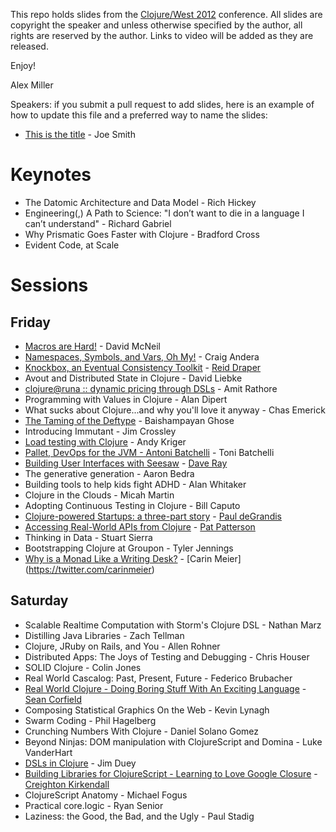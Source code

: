This repo holds slides from the [Clojure/West 2012](http://clojurewest.org) conference.  All slides are copyright the speaker and unless otherwise specified by the author, all rights are reserved by the author.  Links to video will be added as they are released. 

Enjoy!

Alex Miller

Speakers: if you submit a pull request to add slides, here is an example of how to update this file and a preferred way 
to name the slides:

* [This is the title](https://github.com/strangeloop/clojurewest2012-slides/raw/master/Smith-ThisIsTheTitle.pdf) - Joe Smith 


# Keynotes

* The Datomic Architecture and Data Model - Rich Hickey
* Engineering(,) A Path to Science: "I don’t want to die in a language I can’t understand" - Richard Gabriel
* Why Prismatic Goes Faster with Clojure - Bradford Cross
* Evident Code, at Scale

# Sessions

## Friday

* [Macros are Hard!](https://github.com/strangeloop/clojurewest2012-slides/raw/master/McNeil-MacrosAreHard.zip) -  David McNeil
* [Namespaces, Symbols, and Vars, Oh My!](https://github.com/strangeloop/clojurewest2012-slides/raw/master/Andera-Namespaces-Symbols-Vars.zip) - Craig Andera
* [Knockbox, an Eventual Consistency Toolkit](http://reiddraper.github.com/knockbox-slides/) - [Reid Draper](https://twitter.com/#!/reiddraper)
* Avout and Distributed State in Clojure - David Liebke
* [clojure@runa :: dynamic pricing through DSLs](https://github.com/strangeloop/clojurewest2012-slides/raw/master/Rathore-Runa.pdf) - Amit Rathore
* Programming with Values in Clojure - Alan Dipert
* What sucks about Clojure...and why you'll love it anyway - Chas Emerick
* [The Taming of the Deftype](https://github.com/strangeloop/clojurewest2012-slides/raw/master/Taming_of_The_Deftype_Baishampayan_Ghose.pdf) - Baishampayan Ghose
* Introducing Immutant - Jim Crossley
* [Load testing with Clojure](https://github.com/strangeloop/clojurewest2012-slides/raw/master/kriger-load_testing_with_clojure.tbz) - Andy Kriger
* [Pallet, DevOps for the JVM - Antoni Batchelli](https://github.com/strangeloop/clojurewest2012-slides/raw/master/tbatchelli-pallet-devops-for-the-jvm.pdf) - Toni Batchelli
* [Building User Interfaces with Seesaw](http://darevay.com/talks/clojurewest2012) - [Dave Ray](http://twitter.com/darevay)
* The generative generation - Aaron Bedra
* Building tools to help kids fight ADHD - Alan Whitaker
* Clojure in the Clouds - Micah Martin
* Adopting Continuous Testing in Clojure - Bill Caputo
* [Clojure-powered Startups: a three-part story](https://github.com/strangeloop/clojurewest2012-slides/raw/master/deGrandis-ClojurePoweredStartups.pdf) - [Paul deGrandis](https://twitter.com/ohpauleez)
* [Accessing Real-World APIs from Clojure](https://github.com/strangeloop/clojurewest2012-slides/raw/master/Patterson-RealWorldAPIs.pdf) - [Pat Patterson](http://twitter.com/metadaddy)
* Thinking in Data - Stuart Sierra
* Bootstrapping Clojure at Groupon - Tyler Jennings
* [Why is a Monad Like a Writing Desk?](https://github.com/strangeloop/clojurewest2012-slides/raw/master/monadWritingDesk.pdf) - [Carin Meier] (https://twitter.com/carinmeier)

## Saturday

* Scalable Realtime Computation with Storm's Clojure DSL - Nathan Marz
* Distilling Java Libraries - Zach Tellman
* Clojure, JRuby on Rails, and You - Allen Rohner
* Distributed Apps: The Joys of Testing and Debugging - Chris Houser
* SOLID Clojure - Colin Jones
* Real World Cascalog: Past, Present, Future - Federico Brubacher
* [Real World Clojure - Doing Boring Stuff With An Exciting Language](https://github.com/strangeloop/clojurewest2012-slides/raw/master/Corfield-Boring.pdf) - [Sean Corfield](http://corfield.org)
* Composing Statistical Graphics On the Web - Kevin Lynagh
* Swarm Coding - Phil Hagelberg
* Crunching Numbers With Clojure - Daniel Solano Gomez
* Beyond Ninjas: DOM manipulation with ClojureScript and Domina - Luke VanderHart
* [DSLs in Clojure](https://github.com/strangeloop/clojurewest2012-slides/raw/master/Duey-DSLs.pdf) - Jim Duey
* [Building Libraries for ClojureScript - Learning to Love Google Closure](http://ckirkendall.github.com/Presentations/ClojureWest/) - [Creighton Kirkendall](http://twitter.com/crkirkendall)
* ClojureScript Anatomy - Michael Fogus
* Practical core.logic - Ryan Senior
* Laziness: the Good, the Bad, and the Ugly - Paul Stadig

